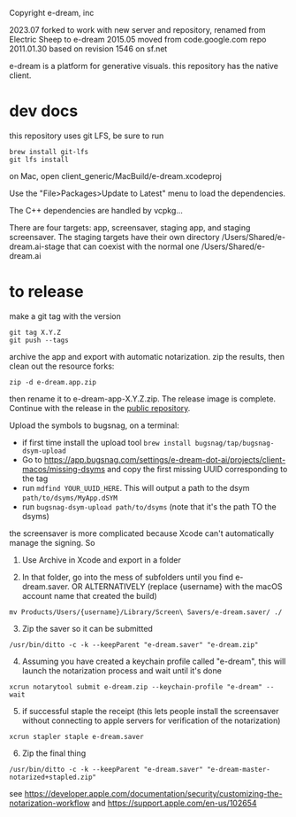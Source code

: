 Copyright e-dream, inc

2023.07     forked to work with new server and repository, renamed from Electric Sheep to e-dream
2015.05     moved from code.google.com repo
2011.01.30  based on revision 1546 on sf.net

e-dream is a platform for generative visuals.
this repository has the native client.

# dev docs

this repository uses git LFS, be sure to run

    brew install git-lfs
    git lfs install

on Mac, open client_generic/MacBuild/e-dream.xcodeproj

Use the "File>Packages>Update to Latest" menu to load the
dependencies.

The C++ dependencies are handled by vcpkg...

There are four targets: app, screensaver, staging app, and staging
screensaver. The staging targets have their own directory
/Users/Shared/e-dream.ai-stage that can coexist with the normal one
/Users/Shared/e-dream.ai

# to release

make a git tag with the version
```
git tag X.Y.Z
git push --tags
```

archive the app and export with automatic notarization. zip the
results, then clean out the resource forks:

```
zip -d e-dream.app.zip
```

then rename it to e-dream-app-X.Y.Z.zip. The release image is
complete. Continue with the release in the [public
repository](https://github.com/e-dream-ai/public).

Upload the symbols to bugsnag, on a terminal: 
- if first time install the upload tool `brew install bugsnag/tap/bugsnag-dsym-upload`
- Go to https://app.bugsnag.com/settings/e-dream-dot-ai/projects/client-macos/missing-dsyms and copy the first missing UUID corresponding to the tag
- run `mdfind YOUR_UUID_HERE`. This will output a path to the dsym `path/to/dsyms/MyApp.dSYM`
- run `bugsnag-dsym-upload path/to/dsyms` (note that it's the path TO the dsyms)

the screensaver is more complicated because Xcode can't automatically
manage the signing. So

1) Use Archive in Xcode and export in a folder

2) In that folder, go into the mess of subfolders until you find e-dream.saver. 
OR ALTERNATIVELY (replace {username} with the macOS account name that created the build)

```
mv Products/Users/{username}/Library/Screen\ Savers/e-dream.saver/ ./
```

3) Zip the saver so it can be submitted

```
/usr/bin/ditto -c -k --keepParent "e-dream.saver" "e-dream.zip"
```

4) Assuming  you have created a keychain profile called "e-dream", this will launch the notarization process and wait until it's done

```
xcrun notarytool submit e-dream.zip --keychain-profile "e-dream" --wait
```

5) if successful staple the receipt (this lets people install the screensaver without connecting to apple servers for verification of the notarization)

```
xcrun stapler staple e-dream.saver
```

6) Zip the final thing

```
/usr/bin/ditto -c -k --keepParent "e-dream.saver" "e-dream-master-notarized+stapled.zip"
```

see https://developer.apple.com/documentation/security/customizing-the-notarization-workflow
and https://support.apple.com/en-us/102654
